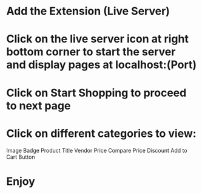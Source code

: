 # Add the Extension (Live Server)

# Click on the live server icon at right bottom corner to start the server and display pages at localhost:(Port)

# Click on Start Shopping to proceed to next page

# Click on different categories to view:

Image
Badge
Product Title
Vendor
Price
Compare Price
Discount
Add to Cart Button

# Enjoy
